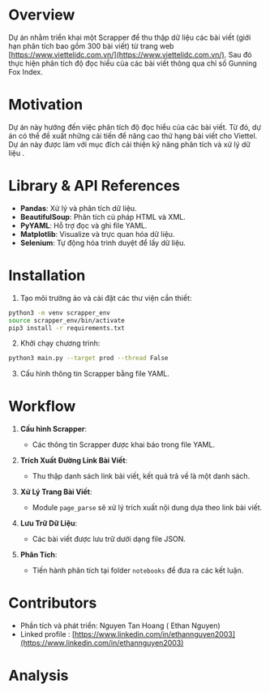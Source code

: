 # Overview

Dự án nhằm triển khai một Scrapper để thu thập dữ liệu các bài viết (giới hạn phân tích bao gồm 300 bài viết) từ trang web [https://www.viettelidc.com.vn/](https://www.viettelidc.com.vn/). Sau đó thực hiện phân tích độ đọc hiểu của các bài viết thông qua chỉ số Gunning Fox Index.

# Motivation

Dự án này hướng đến việc phân tích độ đọc hiểu của các bài viết. Từ đó, dự án có thể đề xuất những cải tiến để nâng cao thứ hạng bài viết cho Viettel. Dự án này được làm với mục đích cải thiện kỹ năng phân tích và xử lý dữ liệu .

# Library & API References

- **Pandas**: Xử lý và phân tích dữ liệu.
- **BeautifulSoup**: Phân tích cú pháp HTML và XML.
- **PyYAML**: Hỗ trợ đọc và ghi file YAML.
- **Matplotlib**: Visualize và trực quan hóa dữ liệu.
- **Selenium**: Tự động hóa trình duyệt để lấy dữ liệu.

# Installation

1. Tạo môi trường ảo và cài đặt các thư viện cần thiết:

```bash
python3 -m venv scrapper_env
source scrapper_env/bin/activate
pip3 install -r requirements.txt
```

2. Khởi chạy chương trình:

```bash
python3 main.py --target prod --thread False
```

3. Cấu hình thông tin Scrapper bằng file YAML.

# Workflow

1. **Cấu hình Scrapper**:

   - Các thông tin Scrapper được khai báo trong file YAML.

2. **Trích Xuất Đường Link Bài Viết**:

   - Thu thập danh sách link bài viết, kết quả trả về là một danh sách.

3. **Xử Lý Trang Bài Viết**:

   - Module `page_parse` sẽ xử lý trích xuất nội dung dựa theo link bài viết.

4. **Lưu Trữ Dữ Liệu**:

   - Các bài viết được lưu trữ dưới dạng file JSON.

5. **Phân Tích**:
   - Tiến hành phân tích tại folder `notebooks` để đưa ra các kết luận.

# Contributors

- Phần tích và phát triển: Nguyen Tan Hoang ( Ethan Nguyen)
- Linked profile : [https://www.linkedin.com/in/ethannguyen2003](https://www.linkedin.com/in/ethannguyen2003)

# Analysis
